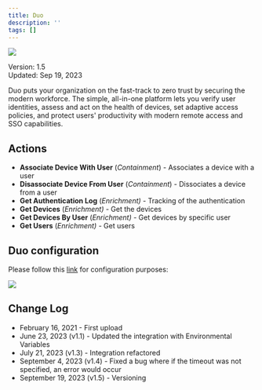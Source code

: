 ```yaml
---
title: Duo
description: ''
tags: []
---
```


![](/img/platform-services/automation-service/app-central/logos/duo.png)

Version: 1.5  
Updated: Sep 19, 2023

Duo puts your organization on the fast-track to zero trust by securing the modern workforce. The simple, all-in-one platform lets you verify user identities, assess and act on the health of devices, set adaptive access policies, and protect users' productivity with modern remote access and SSO capabilities.

## Actions

* **Associate Device With User** (*Containment*) - Associates a device with a user
* **Disassociate Device From User** (*Containment*) - Dissociates a device from a user
* **Get Authentication Log** (*Enrichment) -* Tracking of the authentication
* **Get Devices** (*Enrichment) -* Get the devices
* **Get Devices By User** (*Enrichment) -* Get devices by specific user
* **Get Users** (*Enrichment) -* Get users

## Duo configuration

Please follow this [link](https://duo.com/docs/adminapi) for configuration purposes:

![](/img/platform-services/automation-service/app-central/integrations/duo/duo-1.png)

## Change Log

* February 16, 2021 - First upload
* June 23, 2023 (v1.1) - Updated the integration with Environmental Variables
* July 21, 2023 (v1.3) - Integration refactored
* September 4, 2023 (v1.4) - Fixed a bug where if the timeout was not specified, an error would occur
* September 19, 2023 (v1.5) - Versioning

